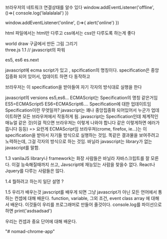 

브라우저의 네트워크 연결상태를 알수 있다
window.addEventListener('offline', ()=>{
    console.log('lalalalalal')
})

window.addEventListener('online', ()=>{
    alert('online')
})

html 파일에서는 html만 다루고 css에서는 css만 다루도록 하는게 좋다


world draw 구글에서 만든 그림 그리기  
three.js
1.1
// javascript의 파워



es5, es6 
es.next

javascript에 ecma script가 있고  , spcification의 명칭이다.
specification은 중앙 집중화 되어 있어서, 업데이트 하면 다 동작하고 

브라우저는 이 specification을 받아들여 자기 각자의 방식대로 실행을 한다

javascript의 versions
es5,es6...
ECMAScript는 Specification의 명칭 같은거임
ES5=ECMAScript5
ES6=ECMAScript6.... Specification에 대한 업데이트임
Specification이란 무엇일까?
javascript는 꽤나 중앙집중화 되어있어서 누군가 업데이트하면 모든 브라우져에서 작동하게 됨.
javascript는 Specification인데 체계적인 매뉴얼 같은 것(이걸 적으면 브라우져는 이렇게 나와야 합니다 같은 이렇게하면 에러가 뜹니다 등등) => 요런게 ECMAScript임
브라우져(crome, firefox, ie...)는 이 specification을 받아서 자기들 방식으로 실행하는 것임. 똑같은 결과물을 보여주려고 노력하는데, 그걸 각자의 방식으로 하는 것임.
바닐라 javascript는 library가 없는 javascript를 말함.

1.3 vanilaJS
library나 framework는 화장
사람들은 바닐라 자바스크립트를 잘 모른다.
이걸 능숙해질때까지 쓰고, 
Javscript에 재능있는 사람을 찾을수 없다. React나 Jquery를 다루는 사람들은 많다.



1.4 뭘하려고 하는지 일단 설명 ?

1.5 우리가 배우는것
javscript를 배우게 되면 그냥 javascript가 아닌 
모든 언어에서 통하는 컨셉에 대해 배운다.
function, variable, 그외 조건, event class array 에 대해서 배운다.
이것들이 우리를 프로그래머로 만들어 줄것이다.
console.log를 파이선으로 하면 
print('asdsadsad')

우리는 컨셉과 중요 단어에 대해 배운다.

"# nomad-chrome-app" 
